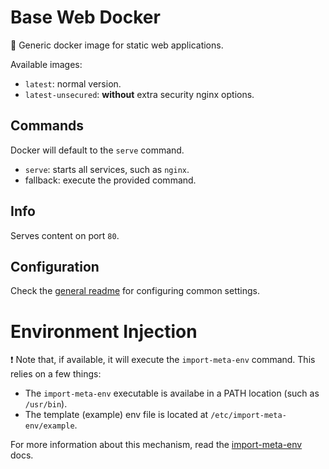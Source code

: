 # Base Web Docker

🐳 Generic docker image for static web applications.

Available images:
- `latest`: normal version.
- `latest-unsecured`: **without** extra security nginx options.

## Commands

Docker will default to the `serve` command.

- `serve`: starts all services, such as `nginx`.
- fallback: execute the provided command.

## Info

Serves content on port `80`.

## Configuration

Check the [general readme](../README.md) for configuring common settings.

# Environment Injection

:exclamation: Note that, if available, it will execute the `import-meta-env` command. This relies on a few things:
- The `import-meta-env` executable is availabe in a PATH location (such as `/usr/bin`).
- The template (example) env file is located at `/etc/import-meta-env/example`.

For more information about this mechanism, read the [import-meta-env](https://import-meta-env.org/guide/getting-started/runtime-transform.html) docs.
